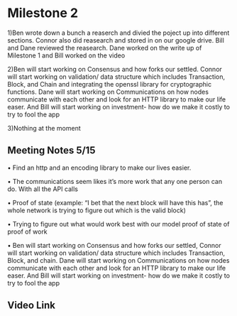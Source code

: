 # **Milestone 2**

1)Ben wrote down a bunch a reaserch and divied the poject up into different sections. Connor also did reasearch and stored in on our google drive. Bill and Dane reviewed the reasearch. Dane worked on the write up of Milestone 1 and Bill worked on the video 

2)Ben will start working on Consensus and how forks our settled. Connor will start working on validation/ data structure which includes Transaction, Block, and Chain and integrating the openssl library for cryptographic functions. Dane will start working on Communications  on how nodes communicate with each other and look for an HTTP library to make our life easer. And Bill will start working on investment- how do we make it costly to try to fool the app 

3)Nothing at the moment

## **Meeting Notes 5/15**
•	Find an http and an encoding library to make our lives easier.

•	The communications seem likes it’s more work that any one person can do. With all the API calls 

•	Proof of state (example: “I bet that the next block will have this has”, the whole network is trying to figure out which is the valid block)

•	Trying to figure out what would work best with our model proof of state of proof of work

•	Ben will start working on Consensus and how forks our settled, Connor will start working on validation/ data structure which includes Transaction, Block, and chain. Dane will start working on Communications  on how nodes communicate with each other and look for an HTTP library to make our life easer. And Bill will start working on investment- how do we make it costly to try to fool the app 


## Video Link

